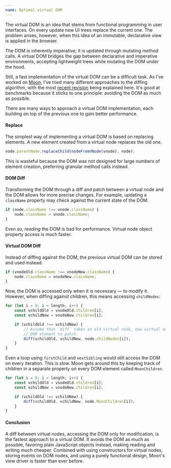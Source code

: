 ```yaml
---
name: Optimal virtual DOM
---
```


The virtual DOM is an idea that stems from functional programming in user interfaces. On every update new UI trees replace the current one. The problem arises, however, when this idea of an immutable, declarative view is applied in the browser.

The DOM is inherently imperative; it is updated through mutating method calls. A virtual DOM bridges the gap between declarative and imperative environments, accepting lightweight trees while mutating the DOM under the hood.

Still, a fast implementation of the virtual DOM can be a difficult task. As I've worked on [Moon](https://kbrsh.github.io/moon), I've tried many different approaches to the diffing algorithm, with the most [recent revision](https://github.com/kbrsh/moon/commit/e7a7cd9ab427be89cb7efee70df86dfe0401d770) being explained here. It's good at benchmarks because it sticks to one principle: avoiding the DOM as much as possible.

There are many ways to approach a virtual DOM implementation, each building on top of the previous one to gain better performance.

#### Replace

The simplest way of implementing a virtual DOM is based on replacing elements. A new element created from a virtual node replaces the old one.

```js
node.parentNode.replaceChild(nodeFromVNode(vnode), node);
```

This is wasteful because the DOM was not designed for large numbers of element creation, preferring granular method calls instead.

#### DOM Diff

Transforming the DOM through a diff and patch between a virtual node and the DOM allows for more precise changes. For example, updating a `className` property may check against the current state of the DOM.

```js
if (node.className !== vnode.className) {
	node.className = vnode.className;
}
```

Even so, _reading_ the DOM is bad for performance. Virtual node object property access is much faster.

#### Virtual DOM Diff

Instead of diffing against the DOM, the previous virtual DOM can be stored and used instead.

```js
if (vnodeOld.className !== vnodeNew.className) {
	node.className = vnodeNew.className;
}
```

Now, the DOM is accessed only when it is necessary — to modify it. However, when diffing against children, this means accessing `childNodes`:

```js
for (let i = 0; i < length; i++) {
	const vchildOld = vnodeOld.children[i];
	const vchildNew = vnodeNew.children[i];

	if (vchildOld !== vchildNew) {
		// Assume that `diff` takes an old virtual node, new virtual node, and a
		// DOM element to patch.
		diff(vchildOld, vchildNew, node.childNodes[i]);
	}
}
```

Even a loop using `firstChild` and `nextSibling` would still access the DOM on every iteration. This is slow. Moon gets around this by keeping track of children in a separate property on every DOM element called `MoonChildren`.

```js
for (let i = 0; i < length; i++) {
	const vchildOld = vnodeOld.children[i];
	const vchildNew = vnodeNew.children[i];

	if (vchildOld !== vchildNew) {
		diff(vchildOld, vchildNew, node.MoonChildren[i]);
	}
}
```

#### Conclusion

A diff between virtual nodes, accessing the DOM only for modification, is the fastest approach to a virtual DOM. It avoids the DOM as much as possible, favoring plain JavaScript objects instead, making reading and writing much cheaper. Combined with using constructors for virtual nodes, storing events on DOM nodes, and using a purely functional design, Moon's view driver is faster than ever before.
